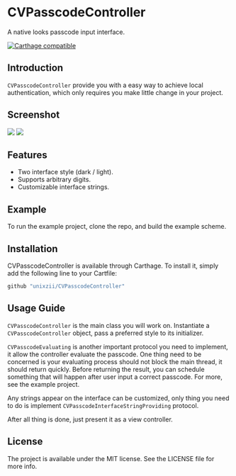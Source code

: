 # CVPasscodeController

A native looks passcode input interface.

[![Carthage compatible](https://img.shields.io/badge/Carthage-compatible-4BC51D.svg?style=flat)](https://github.com/Carthage/Carthage)

## Introduction

`CVPasscodeController` provide you with a easy way to achieve local authentication, which only requires you make little change in your project.

## Screenshot
![](https://raw.githubusercontent.com/unixzii/CVPasscodeController/master/Images/1.png)
![](https://raw.githubusercontent.com/unixzii/CVPasscodeController/master/Images/2.png)

## Features
* Two interface style (dark / light).
* Supports arbitrary digits.
* Customizable interface strings.

## Example
To run the example project, clone the repo, and build the example scheme.

## Installation
CVPasscodeController is available through Carthage. To install it, simply add the following line to your Cartfile:

```bash
github "unixzii/CVPasscodeController"
```

## Usage Guide
`CVPasscodeController` is the main class you will work on.
Instantiate a `CVPasscodeController` object, pass a preferred style to its initializer.

`CVPasscodeEvaluating` is another important protocol you need to implement, it allow the controller evaluate the passcode.
One thing need to be concerned is your evaluating process should not block the main thread, it should return quickly. Before returning the result, you can schedule something that will happen after user input a correct passcode. For more, see the example project.

Any strings appear on the interface can be customized, only thing you need to do is implement `CVPasscodeInterfaceStringProviding` protocol.

After all thing is done, just present it as a view controller.

## License
The project is available under the MIT license. See the LICENSE file for more info.
